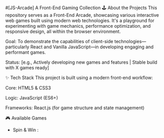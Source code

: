#[JS-Arcade]
A Front-End Gaming Collection
🕹️ About the Projects
This repository serves as a Front-End Arcade, showcasing various interactive web games built using modern web technologies. It's a playground for experimenting with game mechanics, performance optimization, and responsive design, all within the browser environment.

Goal: To demonstrate the capabilities of client-side technologies—particularly React and Vanilla JavaScript—in developing engaging and performant games.

Status: [e.g., Actively developing new games and features | Stable build with X games ready]

✨ Tech Stack
This project is built using a modern front-end workflow:

Core: HTML5 & CSS3

Logic: JavaScript (ES6+)

Frameworks: React.js (for game structure and state management)

🎮 Available Games
- Spin & Win : 
